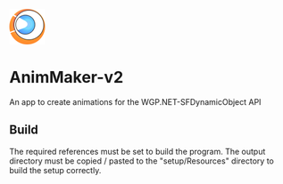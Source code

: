  ![logo](https://github.com/WildGoat07/AnimMaker-v2/blob/master/setup/logox64.png)
 
 # AnimMaker-v2

An app to create animations for the WGP.NET-SFDynamicObject API

## Build

The required references must be set to build the program. The output directory must be copied / pasted to the "setup/Resources" directory to build the setup correctly.
